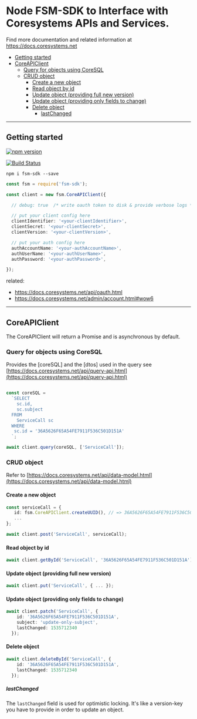# Node FSM-SDK to Interface with Coresystems APIs and Services.
Find more documentation and related information at https://docs.coresystems.net

- [Getting started](#getting-started)
- [CoreAPIClient](#coreapiclient)
  * [Query for objects using CoreSQL](#query-for-objects-using-coresql)
  * [CRUD object](#crud-object)
    + [Create a new object](#create-a-new-object)
    + [Read object by id](#read-object-by-id)
    + [Update object (providing full new version)](#update-object--providing-full-new-version-)
    + [Update object (providing only fields to change)](#update-object--providing-only-fields-to-change-)
    + [Delete object](#delete-object)
      - [lastChanged](#lastchanged)

---

## Getting started

[![npm version](https://badge.fury.io/js/fsm-sdk.svg)](https://badge.fury.io/js/fsm-sdk)

[![Build Status](https://travis-ci.org/coresystemsFSM/fsm-sdk.svg?branch=master)](https://travis-ci.org/coresystemsFSM/fsm-sdk)

```
npm i fsm-sdk --save
```

```typescript
const fsm = require('fsm-sdk');

const client = new fsm.CoreAPIClient({

  // debug: true  /* write oauth token to disk & provide verbose logs */

  // put your client config here
  clientIdentifier: '<your-clientIdentifier>',
  clientSecret: '<your-clientSecret>',
  clientVersion: '<your-clientVersion>',

  // put your auth config here
  authAccountName: '<your-authAccountName>',
  authUserName: '<your-authUserName>',
  authPassword: '<your-authPassword>',

});
```

related:
- https://docs.coresystems.net/api/oauth.html
- https://docs.coresystems.net/admin/account.html#wow6

---

## CoreAPIClient

The CoreAPIClient will return a Promise and is asynchronous by default.

### Query for objects using CoreSQL

Provides the [coreSQL] and the [dtos] used in the query
see [https://docs.coresystems.net/api/query-api.html](https://docs.coresystems.net/api/query-api.html)

```typescript

const coreSQL =
  `SELECT
    sc.id,
    sc.subject
  FROM
    ServiceCall sc
  WHERE
   sc.id = '36A5626F65A54FE7911F536C501D151A'
  `;

await client.query(coreSQL, ['ServiceCall']);
```

### CRUD object

Refer to [https://docs.coresystems.net/api/data-model.html](https://docs.coresystems.net/api/data-model.html)

#### Create a new object

```typescript
const serviceCall = {
   id: fsm.CoreAPIClient.createUUID(), // => 36A5626F65A54FE7911F536C501D151A
   ...
};

await client.post('ServiceCall', serviceCall);
```

#### Read object by id

```typescript
await client.getById('ServiceCall', '36A5626F65A54FE7911F536C501D151A');
```

#### Update object (providing full new version)

```typescript
await client.put('ServiceCall', { ... });
```

#### Update object (providing only fields to change)

```typescript
await client.patch('ServiceCall', {
    id: '36A5626F65A54FE7911F536C501D151A',
    subject: 'update-only-subject',
    lastChanged: 1535712340
  });
```

#### Delete object

```typescript
await client.deleteById('ServiceCall', {
    id: '36A5626F65A54FE7911F536C501D151A',
    lastChanged: 1535712340
  });
```

##### lastChanged

The `lastChanged` field is used for optimistic locking.
It's like a version-key you have to provide in order to update an object.
